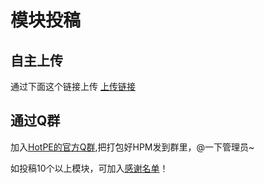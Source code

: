 # 模块投稿
## 自主上传
通过下面这个链接上传
[上传链接](https://mzb8-my.sharepoint.com/:f:/g/personal/bbdsaa_mzb8_yukaidi_com/ElqWJo02yqFNl5r3UNj8PMIBklzwg1ygusRXOgO-36T_Jw)

## 通过Q群
加入[HotPE的官方Q群](https://www.hotpe.top/QQGroup/),把打包好HPM发到群里，@一下管理员~

如投稿10个以上模块，可加入[感谢名单](https://docs.hotpe.top/overview/thanks.html#%E6%A8%A1%E5%9D%97)！
